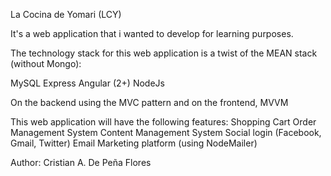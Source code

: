 La Cocina de Yomari (LCY)

It's a web application that i wanted to develop for learning purposes.

The technology stack for this web application is a twist of the MEAN stack (without Mongo):

MySQL
Express
Angular (2+)
NodeJs

On the backend using the MVC pattern and on the frontend, MVVM


This web application will have the following features:
Shopping Cart
Order Management System
Content Management System
Social login (Facebook, Gmail, Twitter)
Email Marketing platform (using NodeMailer)


Author: Cristian A. De Peña Flores



